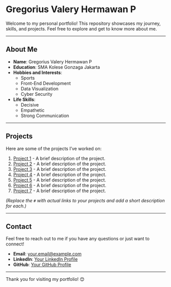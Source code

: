 # Gregorius Valery Hermawan P

Welcome to my personal portfolio! This repository showcases my journey, skills, and projects. Feel free to explore and get to know more about me.

---

## About Me

- **Name**: Gregorius Valery Hermawan P  
- **Education**: SMA Kolese Gonzaga Jakarta  
- **Hobbies and Interests**:  
  - Sports  
  - Front-End Development  
  - Data Visualization  
  - Cyber Security  
- **Life Skills**:  
  - Decisive  
  - Empathetic  
  - Strong Communication  

---

## Projects

Here are some of the projects I’ve worked on:

1. [Project 1](#) - A brief description of the project.  
2. [Project 2](#) - A brief description of the project.  
3. [Project 3](#) - A brief description of the project.  
4. [Project 4](#) - A brief description of the project.  
5. [Project 5](#) - A brief description of the project.  
6. [Project 6](#) - A brief description of the project.  
7. [Project 7](#) - A brief description of the project.  

*(Replace the `#` with actual links to your projects and add a short description for each.)*

---

## Contact

Feel free to reach out to me if you have any questions or just want to connect!  
- **Email**: [your.email@example.com](mailto:your.email@example.com)  
- **LinkedIn**: [Your LinkedIn Profile](#)  
- **GitHub**: [Your GitHub Profile](#)  

---

Thank you for visiting my portfolio! 😊
